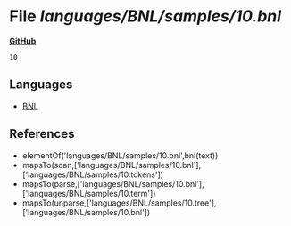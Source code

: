 # File _languages/BNL/samples/10.bnl_
**[GitHub](https://github.com/softlang/yas/blob/master/languages/BNL/samples/10.bnl)**
```
10
```

## Languages
* [BNL](../languages/BNL.md)

## References
* elementOf('languages/BNL/samples/10.bnl',bnl(text))
* mapsTo(scan,['languages/BNL/samples/10.bnl'],['languages/BNL/samples/10.tokens'])
* mapsTo(parse,['languages/BNL/samples/10.bnl'],['languages/BNL/samples/10.term'])
* mapsTo(unparse,['languages/BNL/samples/10.tree'],['languages/BNL/samples/10.bnl'])
